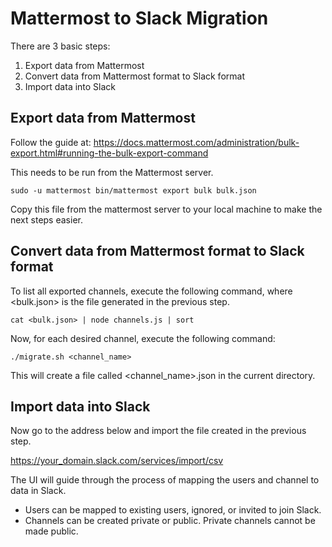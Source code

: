 # Mattermost to Slack Migration

There are 3 basic steps:

1) Export data from Mattermost
2) Convert data from Mattermost format to Slack format
3) Import data into Slack

## Export data from Mattermost

Follow the guide at:
https://docs.mattermost.com/administration/bulk-export.html#running-the-bulk-export-command

This needs to be run from the Mattermost server.

```
sudo -u mattermost bin/mattermost export bulk bulk.json
```

Copy this file from the mattermost server to your local machine to make the next steps easier.

## Convert data from Mattermost format to Slack format

To list all exported channels, execute the following command, where <bulk.json> is the file generated in the previous step.

```
cat <bulk.json> | node channels.js | sort
```

Now, for each desired channel, execute the following command:

```
./migrate.sh <channel_name>
```

This will create a file called <channel_name>.json in the current directory.


## Import data into Slack

Now go to the address below and import the file created in the previous step.

https://your_domain.slack.com/services/import/csv

The UI will guide through the process of mapping the users and channel to data in Slack.

- Users can be mapped to existing users, ignored, or invited to join Slack.
- Channels can be created private or public. Private channels cannot be made public.
